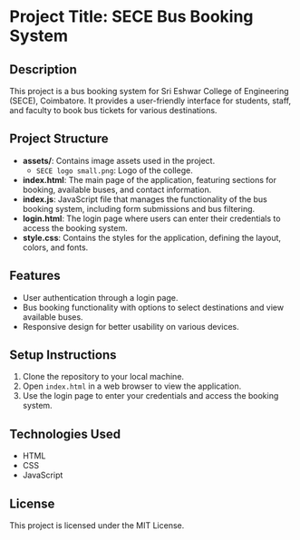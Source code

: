 # Project Title: SECE Bus Booking System

## Description
This project is a bus booking system for Sri Eshwar College of Engineering (SECE), Coimbatore. It provides a user-friendly interface for students, staff, and faculty to book bus tickets for various destinations.

## Project Structure
- **assets/**: Contains image assets used in the project.
  - `SECE logo small.png`: Logo of the college.
- **index.html**: The main page of the application, featuring sections for booking, available buses, and contact information.
- **index.js**: JavaScript file that manages the functionality of the bus booking system, including form submissions and bus filtering.
- **login.html**: The login page where users can enter their credentials to access the booking system.
- **style.css**: Contains the styles for the application, defining the layout, colors, and fonts.

## Features
- User authentication through a login page.
- Bus booking functionality with options to select destinations and view available buses.
- Responsive design for better usability on various devices.

## Setup Instructions
1. Clone the repository to your local machine.
2. Open `index.html` in a web browser to view the application.
3. Use the login page to enter your credentials and access the booking system.

## Technologies Used
- HTML
- CSS
- JavaScript

## License
This project is licensed under the MIT License.